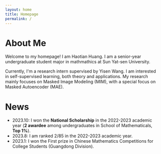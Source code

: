 ```yaml
---
layout: home
title: Homepage
permalink: /
---
```


# About Me

Welcome to my homepage! I am Haotian Huang. I am a senior-year undergraduate student major in mathmathics at Sun Yat-sen University. 

Currently, I'm a research intern supervised by Yisen Wang. I am interested in self-supervised learning, both theory and applications. My research mainly focuses on Masked Image Modeling (MIM), with a special focus on Masked Autoencoder (MAE).

# News

- 2023.10: I won the **National Scholarship** in the 2022-2023 academic year (**2 awardee** among undergraduates in School of Mathematicals, **Top 1%**).
- 2023.8: I am ranked 2/85 in the 2022-2023 academic year.
- 2023.1: I won the First prize in Chinese Mathematics Competitions for College Students (Guangdong Division).
